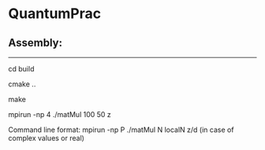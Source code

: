 # QuantumPrac

Assembly:
---
<hr mkdir build>

cd build

cmake ..

make

mpirun -np 4 ./matMul 100 50 z



Command line format: mpirun -np P ./matMul N localN z/d (in case of complex values or real)
